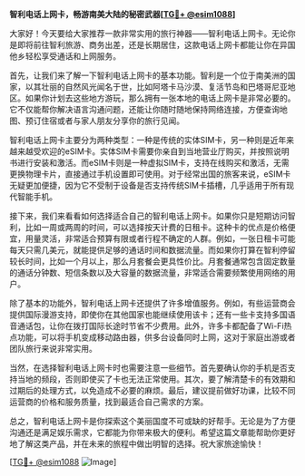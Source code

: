 **智利电话上网卡，畅游南美大陆的秘密武器[[TG💪+ @esim1088](https://t.me/s/esim1088)]**

大家好！今天要给大家推荐一款非常实用的旅行神器——智利电话上网卡。无论你是即将前往智利旅游、商务出差，还是长期居住，这款电话上网卡都能让你在异国他乡轻松享受通话和上网服务。

首先，让我们来了解一下智利电话上网卡的基本功能。智利是一个位于南美洲的国家，以其壮丽的自然风光闻名于世，比如阿塔卡马沙漠、复活节岛和巴塔哥尼亚地区。如果你计划去这些地方游玩，那么拥有一张本地的电话上网卡是非常必要的。它不仅能帮你解决语言沟通问题，还能让你随时随地保持网络连接，方便查询地图、预订住宿或者与家人朋友分享你的旅行见闻。

智利电话上网卡主要分为两种类型：一种是传统的实体SIM卡，另一种则是近年来越来越受欢迎的eSIM卡。实体SIM卡需要你亲自到当地营业厅购买，并按照说明书进行安装和激活。而eSIM卡则是一种虚拟SIM卡，支持在线购买和激活，无需更换物理卡片，直接通过手机设置即可使用。对于经常出国的旅客来说，eSIM卡无疑更加便捷，因为它不受制于设备是否支持传统SIM卡插槽，几乎适用于所有现代智能手机。

接下来，我们来看看如何选择适合自己的智利电话上网卡。如果你只是短期访问智利，比如一周或两周的时间，可以选择按天计费的日租卡。这种卡的优点是价格便宜，用量灵活，非常适合预算有限或者行程不确定的人群。例如，一张日租卡可能每天只需几美元，就能提供足够的通话时间和数据流量。而如果你打算在智利停留较长时间，比如一个月以上，那么月套餐会更具性价比。月套餐通常包含固定数量的通话分钟数、短信条数以及大容量的数据流量，非常适合需要频繁使用网络的用户。

除了基本的功能外，智利电话上网卡还提供了许多增值服务。例如，有些运营商会提供国际漫游支持，即使你在其他国家也能继续使用该卡；还有一些卡支持多国语音通话包，让你在拨打国际长途时节省不少费用。此外，许多卡都配备了Wi-Fi热点功能，可以将手机变成移动路由器，供多台设备同时上网，这对于家庭出游或者团队旅行来说非常实用。

当然，在选择智利电话上网卡时也需要注意一些细节。首先要确认你的手机是否支持当地的频段，否则即使买了卡也无法正常使用。其次，要了解清楚卡的有效期和过期后的处理方式，以免造成不必要的麻烦。最后，建议提前做好功课，比较不同运营商的价格和服务质量，找到最适合自己需求的方案。

总之，智利电话上网卡是你探索这个美丽国度不可或缺的好帮手。无论是为了方便沟通还是满足娱乐需求，它都能为你带来极大的便利。希望这篇文章能帮助你更好地了解这类产品，并在未来的旅程中做出明智的选择。祝大家旅途愉快！

[[TG💪+ @esim1088](https://t.me/s/esim1088) ![Image](https://i.postimg.cc/4NQfJmqS/Snipaste-2025-05-13-00-14-12.png)]